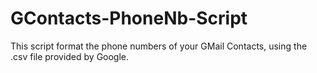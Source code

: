 GContacts-PhoneNb-Script
========================

This script format the phone numbers of your GMail Contacts, using the .csv file provided by Google.
